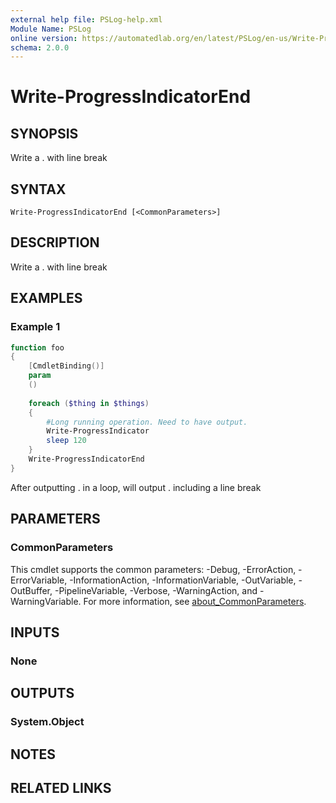 ```yaml
---
external help file: PSLog-help.xml
Module Name: PSLog
online version: https://automatedlab.org/en/latest/PSLog/en-us/Write-ProgressIndicatorEnd
schema: 2.0.0
---
```


# Write-ProgressIndicatorEnd

## SYNOPSIS
Write a . with line break

## SYNTAX

```
Write-ProgressIndicatorEnd [<CommonParameters>]
```

## DESCRIPTION
Write a . with line break

## EXAMPLES

### Example 1
```powershell
function foo
{
    [CmdletBinding()]
    param
    ()
    
    foreach ($thing in $things)
    {
        #Long running operation. Need to have output.
        Write-ProgressIndicator
        sleep 120
    }
    Write-ProgressIndicatorEnd
}
```

After outputting . in a loop, will output . including a line break

## PARAMETERS

### CommonParameters
This cmdlet supports the common parameters: -Debug, -ErrorAction, -ErrorVariable, -InformationAction, -InformationVariable, -OutVariable, -OutBuffer, -PipelineVariable, -Verbose, -WarningAction, and -WarningVariable. For more information, see [about_CommonParameters](http://go.microsoft.com/fwlink/?LinkID=113216).

## INPUTS

### None

## OUTPUTS

### System.Object
## NOTES

## RELATED LINKS

